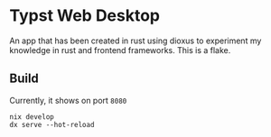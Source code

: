 # Typst Web Desktop
An app that has been created in rust using dioxus to experiment my knowledge in rust and frontend frameworks. This is a flake.

## Build
Currently, it shows on port `8080`
```shell
nix develop
dx serve --hot-reload
```
